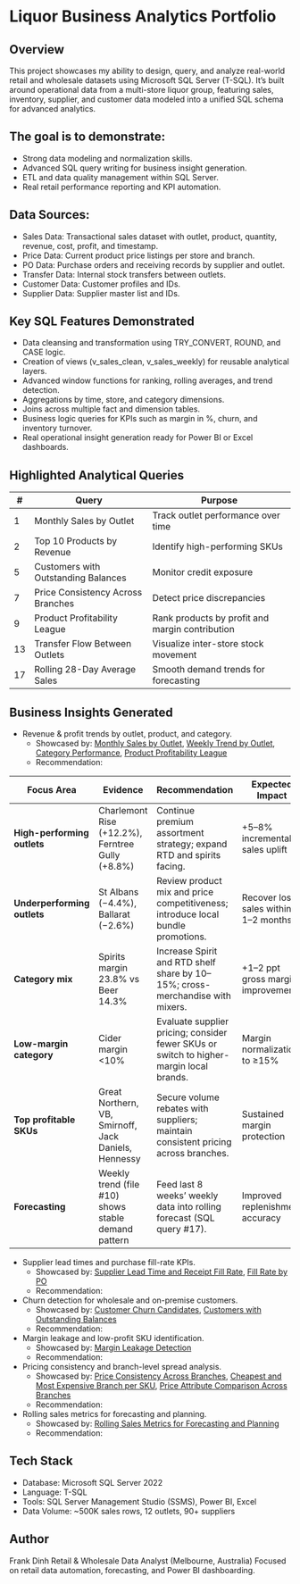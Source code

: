 # Liquor Business Analytics Portfolio

## Overview
This project showcases my ability to design, query, and analyze real-world retail and wholesale datasets using Microsoft SQL Server (T-SQL).
It’s built around operational data from a multi-store liquor group, featuring sales, inventory, supplier, and customer data modeled into a unified SQL schema for advanced analytics.

## The goal is to demonstrate:
- Strong data modeling and normalization skills.
- Advanced SQL query writing for business insight generation.
- ETL and data quality management within SQL Server.
- Real retail performance reporting and KPI automation.

## Data Sources:
- Sales Data: Transactional sales dataset with outlet, product, quantity, revenue, cost, profit, and timestamp.
- Price Data: Current product price listings per store and branch.
- PO Data: Purchase orders and receiving records by supplier and outlet.
- Transfer Data: Internal stock transfers between outlets.
- Customer Data: Customer profiles and IDs.
- Supplier Data: Supplier master list and IDs.

## Key SQL Features Demonstrated
- Data cleansing and transformation using TRY_CONVERT, ROUND, and CASE logic.
- Creation of views (v_sales_clean, v_sales_weekly) for reusable analytical layers.
- Advanced window functions for ranking, rolling averages, and trend detection.
- Aggregations by time, store, and category dimensions.
- Joins across multiple fact and dimension tables.
- Business logic queries for KPIs such as margin in %, churn, and inventory turnover.
- Real operational insight generation ready for Power BI or Excel dashboards.

## Highlighted Analytical Queries
| #  | Query                               | Purpose                                         |
| -- | ----------------------------------- | ----------------------------------------------- |
| 1  | Monthly Sales by Outlet             | Track outlet performance over time              |
| 2  | Top 10 Products by Revenue          | Identify high-performing SKUs                   |
| 5  | Customers with Outstanding Balances | Monitor credit exposure                         |
| 7  | Price Consistency Across Branches   | Detect price discrepancies                      |
| 9  | Product Profitability League        | Rank products by profit and margin contribution |
| 13 | Transfer Flow Between Outlets       | Visualize inter-store stock movement            |
| 17 | Rolling 28-Day Average Sales        | Smooth demand trends for forecasting            |

## Business Insights Generated
- Revenue & profit trends by outlet, product, and category.
  - Showcased by: [Monthly Sales by Outlet](https://github.com/nhat1914/Data_Analysis_Project/blob/main/SQL%20-%20Liquor%20Business%20Analysis%20(F%26B)/1%20MONTHLY%20SALES%20BY%20OUTLET.csv), [Weekly Trend by Outlet](https://github.com/nhat1914/Data_Analysis_Project/blob/main/SQL%20-%20Liquor%20Business%20Analysis%20(F%26B)/10%20WEEKLY%20TREND%20BY%20OUTLET.csv), [Category Performance](https://github.com/nhat1914/Data_Analysis_Project/blob/main/SQL%20-%20Liquor%20Business%20Analysis%20(F%26B)/3%20CATEGORY%20PERFORMANCE.csv), [Product Profitability League](https://github.com/nhat1914/Data_Analysis_Project/blob/main/SQL%20-%20Liquor%20Business%20Analysis%20(F%26B)/9%20PRODUCT%20PROFITABILITY%20LEAGUE%20(YTD).csv)
  - Recommendation:

| Focus Area                  | Evidence                                             | Recommendation                                                                          | Expected Impact                      |
| --------------------------- | ---------------------------------------------------- | --------------------------------------------------------------------------------------- | ------------------------------------ |
| **High-performing outlets** | Charlemont Rise (+12.2%), Ferntree Gully (+8.8%)     | Continue premium assortment strategy; expand RTD and spirits facing.                    | +5–8% incremental sales uplift       |
| **Underperforming outlets** | St Albans (−4.4%), Ballarat (−2.6%)                  | Review product mix and price competitiveness; introduce local bundle promotions.        | Recover lost sales within 1–2 months |
| **Category mix**            | Spirits margin 23.8% vs Beer 14.3%                   | Increase Spirit and RTD shelf share by 10–15%; cross-merchandise with mixers.           | +1–2 ppt gross margin improvement    |
| **Low-margin category**     | Cider margin <10%                                    | Evaluate supplier pricing; consider fewer SKUs or switch to higher-margin local brands. | Margin normalization to ≥15%         |
| **Top profitable SKUs**     | Great Northern, VB, Smirnoff, Jack Daniels, Hennessy | Secure volume rebates with suppliers; maintain consistent pricing across branches.      | Sustained margin protection          |
| **Forecasting**             | Weekly trend (file #10) shows stable demand pattern  | Feed last 8 weeks’ weekly data into rolling forecast (SQL query #17).                   | Improved replenishment accuracy      |


- Supplier lead times and purchase fill-rate KPIs.
  - Showcased by: [Supplier Lead Time and Receipt Fill Rate](https://github.com/nhat1914/Data_Analysis_Project/blob/main/SQL%20-%20Liquor%20Business%20Analysis%20(F%26B)/11%20SUPPLIER%20LEAD%20TIME%20AND%20RECEIPT%20FILL%20RATE.csv), [Fill Rate by PO](https://github.com/nhat1914/Data_Analysis_Project/blob/main/SQL%20-%20Liquor%20Business%20Analysis%20(F%26B)/12%20FILL%20RATE%20BY%20PURCHASE%20ORDER.csv)
  - Recommendation: 
- Churn detection for wholesale and on-premise customers.
  - Showcased by: [Customer Churn Candidates](https://github.com/nhat1914/Data_Analysis_Project/blob/main/SQL%20-%20Liquor%20Business%20Analysis%20(F%26B)/6%20CUSTOMER%20CHURN%20CANDIDATES.csv), [Customers with Outstanding Balances](https://github.com/nhat1914/Data_Analysis_Project/blob/main/SQL%20-%20Liquor%20Business%20Analysis%20(F%26B)/5%20CUSTOMERS%20WITH%20OUTSTANDING%20BALANCES.csv)
  - Recommendation: 
- Margin leakage and low-profit SKU identification.
  - Showcased by: [Margin Leakage Detection](https://github.com/nhat1914/Data_Analysis_Project/blob/main/SQL%20-%20Liquor%20Business%20Analysis%20(F%26B)/16%20MARGIN%20LEAKAGE%20DETECTION.csv)
  - Recommendation: 
- Pricing consistency and branch-level spread analysis.
  - Showcased by: [Price Consistency Across Branches](https://github.com/nhat1914/Data_Analysis_Project/blob/main/SQL%20-%20Liquor%20Business%20Analysis%20(F%26B)/7%20PRICE%20CONSISTENCY%20ACROSS%20BRANCHES.csv), [Cheapest and Most Expensive Branch per SKU](https://github.com/nhat1914/Data_Analysis_Project/blob/main/SQL%20-%20Liquor%20Business%20Analysis%20(F%26B)/8%20CHEAPEST%20AND%20MOST%20EXPENSIVE%20BRANCH%20PER%20SKU.csv), [Price Attribute Comparison Across Branches](https://github.com/nhat1914/Data_Analysis_Project/blob/main/SQL%20-%20Liquor%20Business%20Analysis%20(F%26B)/15%20PRICE%20ATTRIBUTE%20COMPARISON%20ACROSS%20BRANCHES.csv)
  - Recommendation: 
- Rolling sales metrics for forecasting and planning.
  - Showcased by: [Rolling Sales Metrics for Forecasting and Planning](https://github.com/nhat1914/Data_Analysis_Project/blob/main/SQL%20-%20Liquor%20Business%20Analysis%20(F%26B)/17%20ROLLING%2028-DAY%20AVERAGE%20SALES%20BY%20SKU.csv)
  - Recommendation: 

## Tech Stack
- Database: Microsoft SQL Server 2022
- Language: T-SQL
- Tools: SQL Server Management Studio (SSMS), Power BI, Excel
- Data Volume: ~500K sales rows, 12 outlets, 90+ suppliers

## Author
Frank Dinh
Retail & Wholesale Data Analyst (Melbourne, Australia)
Focused on retail data automation, forecasting, and Power BI dashboarding.
